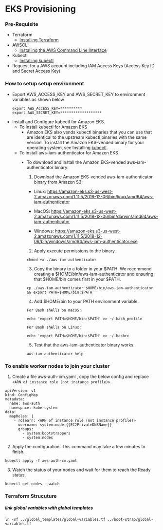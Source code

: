 # EKS Provisioning

### Pre-Requisite
* Terraform
  - [Installing Terraform](https://learn.hashicorp.com/terraform/getting-started/install.html)
* AWSCLI
  - [Installing the AWS Command Line Interface](https://docs.aws.amazon.com/cli/latest/userguide/cli-chap-install.html)
* Kubectl
  - [Installing kubectl](https://docs.aws.amazon.com/eks/latest/userguide/install-kubectl.html)
* Request for a AWS account including IAM Access Keys (Access Key ID and Secret Access Key)

### How to setup setup environment

* Export AWS_ACCESS_KEY and AWS_SECRET_KEY to environment variables as shown below
  ```
  export AWS_ACCESS_KEY=**********
  export AWS_SECRET_KEY=*******************
  ```
* Install and Configure kubectl for Amazon EKS
  - To install kubectl for Amazon EKS
    * Amazon EKS also vends kubectl binaries that you can use that are identical to the upstream kubectl binaries with the same version. To install the Amazon EKS-vended binary for your operating system, see Installing [kubectl](https://docs.aws.amazon.com/eks/latest/userguide/install-kubectl.html).
  - To install aws-iam-authenticator for Amazon EKS
    * To download and install the Amazon EKS-vended aws-iam-authenticator binary:
      1. Download the Amazon EKS-vended aws-iam-authenticator binary from Amazon S3:

        * Linux: https://amazon-eks.s3-us-west-2.amazonaws.com/1.11.5/2018-12-06/bin/linux/amd64/aws-iam-authenticator

        * MacOS: https://amazon-eks.s3-us-west-2.amazonaws.com/1.11.5/2018-12-06/bin/darwin/amd64/aws-iam-authenticator

        * Windows: https://amazon-eks.s3-us-west-2.amazonaws.com/1.11.5/2018-12-06/bin/windows/amd64/aws-iam-authenticator.exe

      2. Apply execute permissions to the binary.
      ```
      chmod +x ./aws-iam-authenticator
      ```
      3. Copy the binary to a folder in your $PATH. We recommend creating a $HOME/bin/aws-iam-authenticator and ensuring that $HOME/bin comes first in your $PATH.
      ```
      cp ./aws-iam-authenticator $HOME/bin/aws-iam-authenticator && export PATH=$HOME/bin:$PATH
      ```
      4. Add $HOME/bin to your PATH environment variable.
      ```
      For Bash shells on macOS:

      echo 'export PATH=$HOME/bin:$PATH' >> ~/.bash_profile

      For Bash shells on Linux:

      echo 'export PATH=$HOME/bin:$PATH' >> ~/.bashrc
      ```
      5. Test that the aws-iam-authenticator binary works.
      ```
      aws-iam-authenticator help
      ```


### To enable worker nodes to join your cluster
1. Create a file aws-auth-cm.yaml , copy the below config and replace ```<ARN of instance role (not instance profile)>```

```
apiVersion: v1
kind: ConfigMap
metadata:
  name: aws-auth
  namespace: kube-system
data:
  mapRoles: |
    - rolearn: <ARN of instance role (not instance profile)>
      username: system:node:{{EC2PrivateDNSName}}
      groups:
        - system:bootstrappers
        - system:nodes
```
2. Apply the configuration. This command may take a few minutes to finish.
```
kubectl apply -f aws-auth-cm.yaml
```
3. Watch the status of your nodes and wait for them to reach the Ready status.
```
kubectl get nodes --watch
```


### Terraform Strucuture
##### link global variables with global templates
```
ln -sf ../global_templates/global-variables.tf ../boot-strap/global-variables.tf

```
